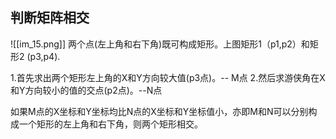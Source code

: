 ## 判断矩阵相交

![[im_15.png]]
两个点(左上角和右下角)既可构成矩形。上图矩形1（p1,p2）和矩形2 (p3,p4).

1.首先求出两个矩形左上角的X和Y方向较大值(p3点)。-- M点
2.然后求游侠角在X和Y方向较小的值的交点(p2点)。--N点

如果M点的X坐标和Y坐标均比N点的X坐标和Y坐标值小，亦即M和N可以分别构成一个矩形的左上角和右下角，则两个矩形相交。